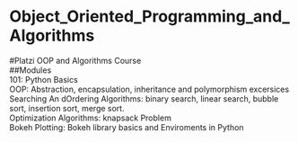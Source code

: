 # Object_Oriented_Programming_and_Algorithms
#Platzi OOP and Algorithms Course  
##Modules<br/>
101: Python Basics  
OOP: Abstraction, encapsulation, inheritance and polymorphism excersices  
Searching An dOrdering Algorithms: binary search, linear search, bubble sort, insertion sort,  merge sort.  
Optimization Algorithms: knapsack Problem  
Bokeh Plotting: Bokeh library basics and Enviroments in Python  
